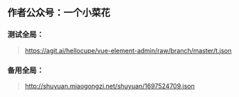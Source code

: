 ## 作者公众号：一个小菜花

### 测试全局：
>https://agit.ai/hellocupe/vue-element-admin/raw/branch/master/t.json

### 备用全局：
>http://shuyuan.miaogongzi.net/shuyuan/1697524709.json
